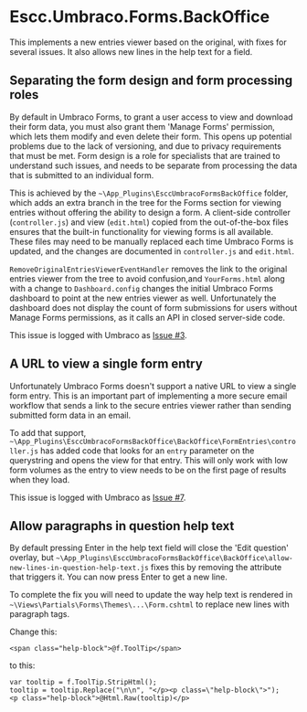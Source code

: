 # Escc.Umbraco.Forms.BackOffice

This implements a new entries viewer based on the original, with fixes for several issues. It also allows new lines in the help text for a field. 

## Separating the form design and form processing roles

By default in Umbraco Forms, to grant a user access to view and download their form data, you must also grant them 'Manage Forms' permission, which lets them modify and even delete their form. This opens up potential problems due to the lack of versioning, and due to privacy requirements that must be met. Form design is a role for specialists that are trained to understand such issues, and needs to be separate from processing the data that is submitted to an individual form.

This is achieved by the `~\App_Plugins\EsccUmbracoFormsBackOffice` folder, which adds an extra branch in the tree for the Forms section for viewing entries without offering the ability to design a form. A client-side controller (`controller.js`) and view (`edit.html`) copied from the out-of-the-box files ensures that the built-in functionality for viewing forms is all available. These files may need to be manually replaced each time Umbraco Forms is updated, and the changes are documented in `controller.js` and `edit.html`.

`RemoveOriginalEntriesViewerEventHandler` removes the link to the original entries viewer from the tree to avoid confusion,and `YourForms.html` along with a change to `Dashboard.config` changes the initial Umbraco Forms dashboard to point at the new entries viewer as well. Unfortunately the dashboard does not display the count of form submissions for users without Manage Forms permissions, as it calls an API in closed server-side code.

This issue is logged with Umbraco as [Issue #3](https://github.com/umbraco/Umbraco.Forms.Issues/issues/3).


## A URL to view a single form entry

Unfortunately Umbraco Forms doesn't support a native URL to view a single form entry. This is an important part of implementing a more secure email workflow that sends a link to the secure entries viewer rather than sending submitted form data in an email. 

To add that support, `~\App_Plugins\EsccUmbracoFormsBackOffice\BackOffice\FormEntries\controller.js` has added code that looks for an `entry` parameter on the querystring and opens the view for that entry. This will only work with low form volumes as the entry to view needs to be on the first page of results when they load. 

This issue is logged with Umbraco as [Issue #7](https://github.com/umbraco/Umbraco.Forms.Issues/issues/7).

## Allow paragraphs in question help text 

By default pressing Enter in the help text field will close the 'Edit question' overlay, but `~\App_Plugins\EsccUmbracoFormsBackOffice\BackOffice\allow-new-lines-in-question-help-text.js` fixes this by removing the attribute that triggers it. You can now press Enter to get a new line. 

To complete the fix you will need to update the way help text is rendered in `~\Views\Partials\Forms\Themes\...\Form.cshtml` to replace new lines with paragraph tags.

Change this:

	<span class="help-block">@f.ToolTip</span>

to this:

 	var tooltip = f.ToolTip.StripHtml();
    tooltip = tooltip.Replace("\n\n", "</p><p class=\"help-block\">");
    <p class="help-block">@Html.Raw(tooltip)</p>